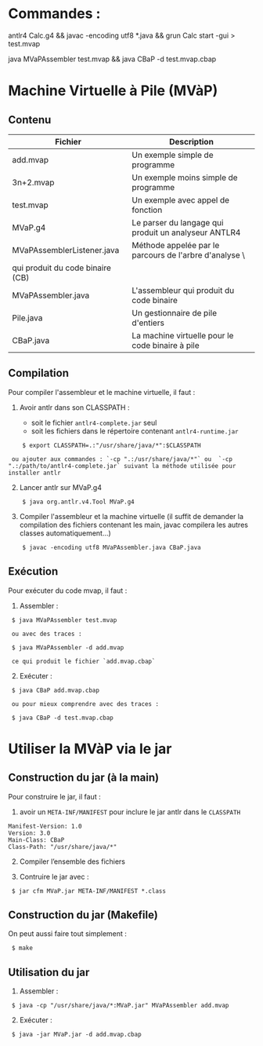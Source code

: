 # Commandes : 
antlr4 Calc.g4 && javac -encoding utf8 *.java && grun Calc start -gui > test.mvap

java MVaPAssembler test.mvap && java CBaP -d test.mvap.cbap

Machine Virtuelle à Pile (MVàP)
================================

Contenu
--------

Fichier 		   | Description					   |
-------------------------  | ----------------------------------------------------- |
add.mvap		   | Un exemple simple de programme                        |
3n+2.mvap		   | Un exemple moins simple de programme                  |
test.mvap		   | Un exemple avec appel de fonction                     |
MVaP.g4 		   | Le parser du langage qui produit un analyseur ANTLR4  |
MVaPAssemblerListener.java | Méthode appelée par le parcours de l'arbre d'analyse \
                                                  qui produit du code binaire (CB) |
MVaPAssembler.java	   | L'assembleur qui produit du code binaire              |
Pile.java		   | Un gestionnaire de pile d'entiers                     |
CBaP.java		   | La machine virtuelle pour le code binaire à pile      |

Compilation
------------

Pour compiler l'assembleur et le machine virtuelle, il faut :

1. Avoir antlr dans son CLASSPATH :

	- soit le fichier `antlr4-complete.jar` seul
	- soit les fichiers dans le répertoire contenant `antlr4-runtime.jar`


```
 	$ export CLASSPATH=.:"/usr/share/java/*":$CLASSPATH
```
     ou ajouter aux commandes : `-cp ".:/usr/share/java/*"` ou  `-cp ".:/path/to/antlr4-complete.jar` suivant la méthode utilisée pour installer antlr


2. Lancer antlr sur MVaP.g4
```
	$ java org.antlr.v4.Tool MVaP.g4
```

3. Compiler l'assembleur et la machine virtuelle (il suffit de demander la
     compilation des fichiers contenant les main, javac compilera les autres
     classes automatiquement...) 
```
	$ javac -encoding utf8 MVaPAssembler.java CBaP.java
```

Exécution
----------

Pour exécuter du code mvap, il faut :

1. Assembler :
```
 $ java MVaPAssembler test.mvap
```
     ou avec des traces :
```
 $ java MVaPAssembler -d add.mvap
```
     ce qui produit le fichier `add.mvap.cbap`

2. Exécuter :
```
 $ java CBaP add.mvap.cbap
```
     ou pour mieux comprendre avec des traces :
```
 $ java CBaP -d test.mvap.cbap
``` 

Utiliser la MVàP via le jar
=========================================

Construction du jar (à la main)
--------------------------------

Pour construire le jar, il faut :

1. avoir un `META-INF/MANIFEST` pour inclure le jar antlr dans le `CLASSPATH`
```
Manifest-Version: 1.0
Version: 3.0
Main-Class: CBaP
Class-Path: "/usr/share/java/*"
```

2. Compiler l’ensemble des fichiers

3. Contruire le jar avec :
```
 $ jar cfm MVaP.jar META-INF/MANIFEST *.class
```

Construction du jar (Makefile)
-------------------------------

On peut aussi faire tout simplement :
```
 $ make
```

Utilisation du jar 
-------------------

1. Assembler :
```
 $ java -cp "/usr/share/java/*:MVaP.jar" MVaPAssembler add.mvap
```

2. Exécuter :
```
 $ java -jar MVaP.jar -d add.mvap.cbap
```
